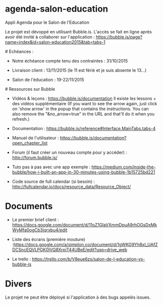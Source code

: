 # agenda-salon-education
Appli Agenda pour le Salon de l'Education

Le projet est dévoppé en utilisant Bubble.is.
L'accès se fait en ligne après avoir été invité à collaborer sur l'application :
https://bubble.is/page?name=index&id=salon-education2015&tab=tabs-1

# Echéances :
- Notre échéance compte tenu des contraintes : 31/10/2015

- Livraison client : 13/11/2015 (le 11 est férié et je suis absente le 13...)

- Salon de l'éducation : 19-22/11/2015


# Ressources sur Bubble

- Vidéos & leçons : https://bubble.is/documentation
Il existe les lessons + des vidéos supplémentaire (If you want to see the arrow again, just click on 'show arrow' in the popup that contains the instructions. You can also remove the "&no_arrow=true" in the URL and that'll do it when you refresh.)

- Documentation : https://bubble.is/reference#Interface.MainTabs.tabs-4

- Manuel de l'utilisateur : https://bubble.is/documentation?open_chapter_list

- Forum (il faut créer un nouveau compte pour y accéder) : http://forum.bubble.is/

- Tuto pas à pas avec une app exemple : https://medium.com/inside-the-bubble/how-i-built-an-app-in-30-minutes-using-bubble-1b15725bd221
- Code source de full calendar (si besoin) : http://fullcalendar.io/docs/resource_data/Resource_Object/


# Documents

- Le premier brief client : https://docs.google.com/document/d/11oZ1GlaVXmmDpuA9rhOGsDxMkWyMfa0ogCb3jqrxbu4/edit

- Liste des écrans (première mouture) :https://docs.google.com/a/simplon.co/document/d/1gWKG9Yh8xI_UAfZDCSncEQVLPGK0IVQ8XrpiT44UBeE/edit?usp=drive_web

- Le trello : https://trello.com/b/V8eue6zs/salon-de-l-education-vs-bubble-is

# Divers

Le projet ne peut être déployé si l'application à des bugs appelés issues.
